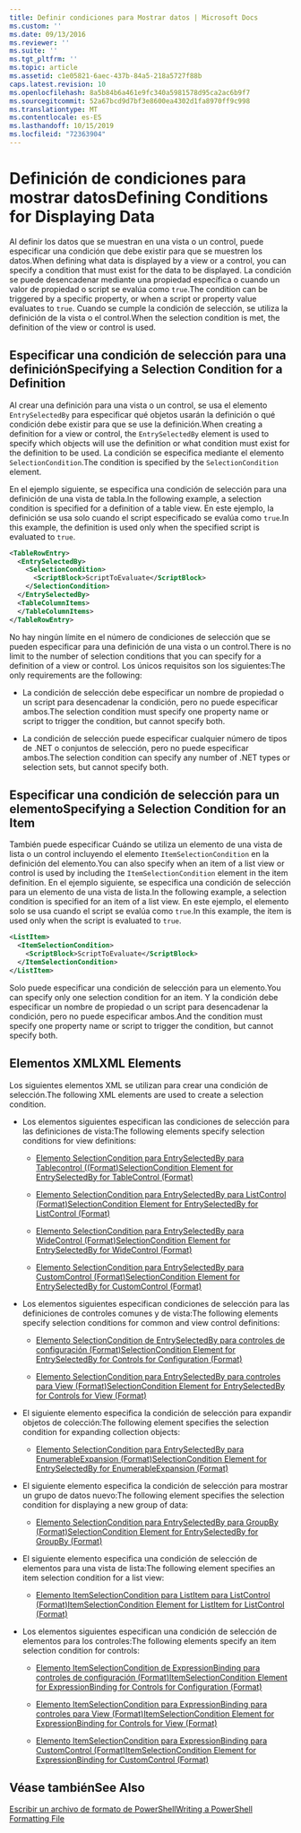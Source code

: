 ```yaml
---
title: Definir condiciones para Mostrar datos | Microsoft Docs
ms.custom: ''
ms.date: 09/13/2016
ms.reviewer: ''
ms.suite: ''
ms.tgt_pltfrm: ''
ms.topic: article
ms.assetid: c1e05821-6aec-437b-84a5-218a5727f88b
caps.latest.revision: 10
ms.openlocfilehash: 8a5b84b6a461e9fc340a5981578d95ca2ac6b9f7
ms.sourcegitcommit: 52a67bcd9d7bf3e8600ea4302d1fa8970ff9c998
ms.translationtype: MT
ms.contentlocale: es-ES
ms.lasthandoff: 10/15/2019
ms.locfileid: "72363904"
---
```

# <a name="defining-conditions-for-displaying-data"></a><span data-ttu-id="1efff-102">Definición de condiciones para mostrar datos</span><span class="sxs-lookup"><span data-stu-id="1efff-102">Defining Conditions for Displaying Data</span></span>

<span data-ttu-id="1efff-103">Al definir los datos que se muestran en una vista o un control, puede especificar una condición que debe existir para que se muestren los datos.</span><span class="sxs-lookup"><span data-stu-id="1efff-103">When defining what data is displayed by a view or a control, you can specify a condition that must exist for the data to be displayed.</span></span> <span data-ttu-id="1efff-104">La condición se puede desencadenar mediante una propiedad específica o cuando un valor de propiedad o script se evalúa como `true`.</span><span class="sxs-lookup"><span data-stu-id="1efff-104">The condition can be triggered by a specific property, or when a script or property value evaluates to `true`.</span></span> <span data-ttu-id="1efff-105">Cuando se cumple la condición de selección, se utiliza la definición de la vista o el control.</span><span class="sxs-lookup"><span data-stu-id="1efff-105">When the selection condition is met, the definition of the view or control is used.</span></span>

## <a name="specifying-a-selection-condition-for-a-definition"></a><span data-ttu-id="1efff-106">Especificar una condición de selección para una definición</span><span class="sxs-lookup"><span data-stu-id="1efff-106">Specifying a Selection Condition for a Definition</span></span>

<span data-ttu-id="1efff-107">Al crear una definición para una vista o un control, se usa el elemento `EntrySelectedBy` para especificar qué objetos usarán la definición o qué condición debe existir para que se use la definición.</span><span class="sxs-lookup"><span data-stu-id="1efff-107">When creating a definition for a view or control, the `EntrySelectedBy` element is used to specify which objects will use the definition or what condition must exist for the definition to be used.</span></span> <span data-ttu-id="1efff-108">La condición se especifica mediante el elemento `SelectionCondition`.</span><span class="sxs-lookup"><span data-stu-id="1efff-108">The condition is specified by the `SelectionCondition` element.</span></span>

<span data-ttu-id="1efff-109">En el ejemplo siguiente, se especifica una condición de selección para una definición de una vista de tabla.</span><span class="sxs-lookup"><span data-stu-id="1efff-109">In the following example, a selection condition is specified for a definition of a table view.</span></span> <span data-ttu-id="1efff-110">En este ejemplo, la definición se usa solo cuando el script especificado se evalúa como `true`.</span><span class="sxs-lookup"><span data-stu-id="1efff-110">In this example, the definition is used only when the specified script is evaluated to `true`.</span></span>

```xml
<TableRowEntry>
  <EntrySelectedBy>
    <SelectionCondition>
      <ScriptBlock>ScriptToEvaluate</ScriptBlock>
    </SelectionCondition>
  </EntrySelectedBy>
  <TableColumnItems>
  </TableColumnItems>
</TableRowEntry>

```

<span data-ttu-id="1efff-111">No hay ningún límite en el número de condiciones de selección que se pueden especificar para una definición de una vista o un control.</span><span class="sxs-lookup"><span data-stu-id="1efff-111">There is no limit to the number of selection conditions that you can specify for a definition of a view or control.</span></span> <span data-ttu-id="1efff-112">Los únicos requisitos son los siguientes:</span><span class="sxs-lookup"><span data-stu-id="1efff-112">The only requirements are the following:</span></span>

- <span data-ttu-id="1efff-113">La condición de selección debe especificar un nombre de propiedad o un script para desencadenar la condición, pero no puede especificar ambos.</span><span class="sxs-lookup"><span data-stu-id="1efff-113">The selection condition must specify one property name or script to trigger the condition, but cannot specify both.</span></span>

- <span data-ttu-id="1efff-114">La condición de selección puede especificar cualquier número de tipos de .NET o conjuntos de selección, pero no puede especificar ambos.</span><span class="sxs-lookup"><span data-stu-id="1efff-114">The selection condition can specify any number of .NET types or selection sets, but cannot specify both.</span></span>

## <a name="specifying-a-selection-condition-for-an-item"></a><span data-ttu-id="1efff-115">Especificar una condición de selección para un elemento</span><span class="sxs-lookup"><span data-stu-id="1efff-115">Specifying a Selection Condition for an Item</span></span>

<span data-ttu-id="1efff-116">También puede especificar Cuándo se utiliza un elemento de una vista de lista o un control incluyendo el elemento `ItemSelectionCondition` en la definición del elemento.</span><span class="sxs-lookup"><span data-stu-id="1efff-116">You can also specify when an item of a list view or control is used by including the `ItemSelectionCondition` element in the item definition.</span></span> <span data-ttu-id="1efff-117">En el ejemplo siguiente, se especifica una condición de selección para un elemento de una vista de lista.</span><span class="sxs-lookup"><span data-stu-id="1efff-117">In the following example, a selection condition is specified for an item of a list view.</span></span> <span data-ttu-id="1efff-118">En este ejemplo, el elemento solo se usa cuando el script se evalúa como `true`.</span><span class="sxs-lookup"><span data-stu-id="1efff-118">In this example, the item is used only when the script is evaluated to `true`.</span></span>

```xml
<ListItem>
  <ItemSelectionCondition>
    <ScriptBlock>ScriptToEvaluate</ScriptBlock>
  </ItemSelectionCondition>
</ListItem>

```

<span data-ttu-id="1efff-119">Solo puede especificar una condición de selección para un elemento.</span><span class="sxs-lookup"><span data-stu-id="1efff-119">You can specify only one selection condition for an item.</span></span> <span data-ttu-id="1efff-120">Y la condición debe especificar un nombre de propiedad o un script para desencadenar la condición, pero no puede especificar ambos.</span><span class="sxs-lookup"><span data-stu-id="1efff-120">And the condition must specify one property name or script to trigger the condition, but cannot specify both.</span></span>

## <a name="xml-elements"></a><span data-ttu-id="1efff-121">Elementos XML</span><span class="sxs-lookup"><span data-stu-id="1efff-121">XML Elements</span></span>

 <span data-ttu-id="1efff-122">Los siguientes elementos XML se utilizan para crear una condición de selección.</span><span class="sxs-lookup"><span data-stu-id="1efff-122">The following XML elements are used to create a selection condition.</span></span>

- <span data-ttu-id="1efff-123">Los elementos siguientes especifican las condiciones de selección para las definiciones de vista:</span><span class="sxs-lookup"><span data-stu-id="1efff-123">The following elements specify selection conditions for view definitions:</span></span>

    - [<span data-ttu-id="1efff-124">Elemento SelectionCondition para EntrySelectedBy para Tablecontrol ((Format)</span><span class="sxs-lookup"><span data-stu-id="1efff-124">SelectionCondition Element for EntrySelectedBy for TableControl (Format)</span></span>](./selectioncondition-element-for-entryselectedby-for-tablecontrol-format.md)

    - [<span data-ttu-id="1efff-125">Elemento SelectionCondition para EntrySelectedBy para ListControl (Format)</span><span class="sxs-lookup"><span data-stu-id="1efff-125">SelectionCondition Element for EntrySelectedBy for ListControl (Format)</span></span>](./selectioncondition-element-for-entryselectedby-for-listcontrol-format.md)

    - [<span data-ttu-id="1efff-126">Elemento SelectionCondition para EntrySelectedBy para WideControl (Format)</span><span class="sxs-lookup"><span data-stu-id="1efff-126">SelectionCondition Element for EntrySelectedBy for WideControl (Format)</span></span>](./selectioncondition-element-for-entryselectedby-for-widecontrol-format.md)

    - [<span data-ttu-id="1efff-127">Elemento SelectionCondition para EntrySelectedBy para CustomControl (Format)</span><span class="sxs-lookup"><span data-stu-id="1efff-127">SelectionCondition Element for EntrySelectedBy for CustomControl (Format)</span></span>](./selectioncondition-element-for-entryselectedby-for-customcontrol-format.md)

- <span data-ttu-id="1efff-128">Los elementos siguientes especifican condiciones de selección para las definiciones de controles comunes y de vista:</span><span class="sxs-lookup"><span data-stu-id="1efff-128">The following elements specify selection conditions for common and view control definitions:</span></span>

    - [<span data-ttu-id="1efff-129">Elemento SelectionCondition de EntrySelectedBy para controles de configuración (Format)</span><span class="sxs-lookup"><span data-stu-id="1efff-129">SelectionCondition Element for EntrySelectedBy for Controls for Configuration (Format)</span></span>](./selectioncondition-element-for-entryselectedby-for-controls-for-configuration-format.md)

    - [<span data-ttu-id="1efff-130">Elemento SelectionCondition para EntrySelectedBy para controles para View (Format)</span><span class="sxs-lookup"><span data-stu-id="1efff-130">SelectionCondition Element for EntrySelectedBy for Controls for View (Format)</span></span>](./selectioncondition-element-for-entryselectedby-for-controls-for-view-format.md)

- <span data-ttu-id="1efff-131">El siguiente elemento especifica la condición de selección para expandir objetos de colección:</span><span class="sxs-lookup"><span data-stu-id="1efff-131">The following element specifies the selection condition for expanding collection objects:</span></span>

    - [<span data-ttu-id="1efff-132">Elemento SelectionCondition para EntrySelectedBy para EnumerableExpansion (Format)</span><span class="sxs-lookup"><span data-stu-id="1efff-132">SelectionCondition Element for EntrySelectedBy for EnumerableExpansion (Format)</span></span>](./selectioncondition-element-for-entryselectedby-for-enumerableexpansion-format.md)

- <span data-ttu-id="1efff-133">El siguiente elemento especifica la condición de selección para mostrar un grupo de datos nuevo:</span><span class="sxs-lookup"><span data-stu-id="1efff-133">The following element specifies the selection condition for displaying a new group of data:</span></span>

    - [<span data-ttu-id="1efff-134">Elemento SelectionCondition para EntrySelectedBy para GroupBy (Format)</span><span class="sxs-lookup"><span data-stu-id="1efff-134">SelectionCondition Element for EntrySelectedBy for GroupBy (Format)</span></span>](./selectioncondition-element-for-entryselectedby-for-groupby-format.md)

- <span data-ttu-id="1efff-135">El siguiente elemento especifica una condición de selección de elementos para una vista de lista:</span><span class="sxs-lookup"><span data-stu-id="1efff-135">The following element specifies an item selection condition for a list view:</span></span>

    - [<span data-ttu-id="1efff-136">Elemento ItemSelectionCondition para ListItem para ListControl (Format)</span><span class="sxs-lookup"><span data-stu-id="1efff-136">ItemSelectionCondition Element for ListItem for ListControl (Format)</span></span>](./itemselectioncondition-element-for-listitem-for-listcontrol-format.md)

- <span data-ttu-id="1efff-137">Los elementos siguientes especifican una condición de selección de elementos para los controles:</span><span class="sxs-lookup"><span data-stu-id="1efff-137">The following elements specify an item selection condition for controls:</span></span>

    - [<span data-ttu-id="1efff-138">Elemento ItemSelectionCondition de ExpressionBinding para controles de configuración (Format)</span><span class="sxs-lookup"><span data-stu-id="1efff-138">ItemSelectionCondition Element for ExpressionBinding for Controls for Configuration (Format)</span></span>](./itemselectioncondition-element-for-expressionbinding-for-controls-for-configuration-format.md)

    - [<span data-ttu-id="1efff-139">Elemento ItemSelectionCondition para ExpressionBinding para controles para View (Format)</span><span class="sxs-lookup"><span data-stu-id="1efff-139">ItemSelectionCondition Element for ExpressionBinding for Controls for View (Format)</span></span>](./itemselectioncondition-element-for-expressionbinding-for-controls-for-view-format.md)

    - [<span data-ttu-id="1efff-140">Elemento ItemSelectionCondition para ExpressionBinding para CustomControl (Format)</span><span class="sxs-lookup"><span data-stu-id="1efff-140">ItemSelectionCondition Element for ExpressionBinding for CustomControl (Format)</span></span>](./itemselectioncondition-element-for-expressionbinding-for-customcontrol-format.md)

## <a name="see-also"></a><span data-ttu-id="1efff-141">Véase también</span><span class="sxs-lookup"><span data-stu-id="1efff-141">See Also</span></span>

[<span data-ttu-id="1efff-142">Escribir un archivo de formato de PowerShell</span><span class="sxs-lookup"><span data-stu-id="1efff-142">Writing a PowerShell Formatting File</span></span>](./writing-a-powershell-formatting-file.md)

